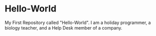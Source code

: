 # Hello-World
My First Repository called "Hello-World".
I am a holiday programmer, a biology teacher, and a Help Desk member of a company.
